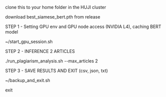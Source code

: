 clone this to your home folder in the HUJI cluster

download best_siamese_bert.pth from release

STEP 1 - Setting GPU env and GPU node access (NVIDIA L4), caching BERT model

~/start_gpu_session.sh 

STEP 2 - INFERENCE 2 ARTICLES

./run_plagiarism_analysis.sh --max_articles 2

STEP 3 - SAVE RESULTS AND EXIT (csv, json, txt)

~/backup_and_exit.sh 

exit
